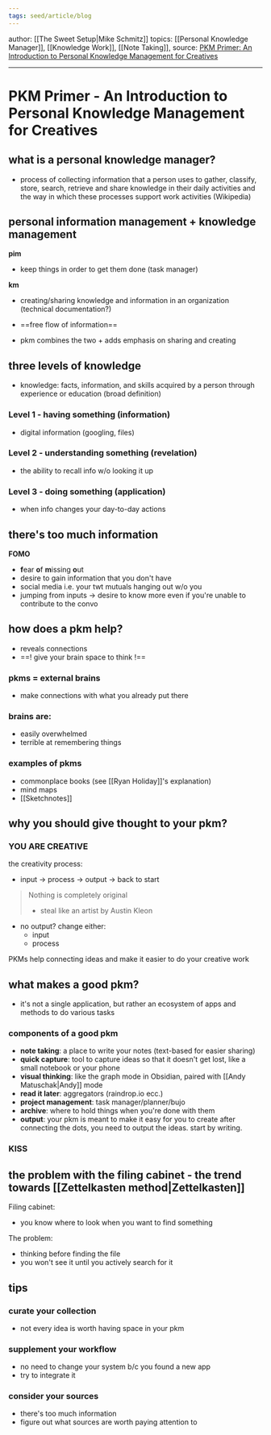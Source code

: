 ```yaml
---
tags: seed/article/blog
---
```


author: [[The Sweet Setup|Mike Schmitz]]
topics: [[Personal Knowledge Manager]], [[Knowledge Work]], [[Note Taking]], 
source: [PKM Primer: An Introduction to Personal Knowledge Management for Creatives](https://thesweetsetup.com/pkm-intro-for-creatives)

---

# PKM Primer - An Introduction to Personal Knowledge Management for Creatives
## what is a personal knowledge manager?
- process of collecting information that a person uses to gather, classify, store, search, retrieve and share knowledge in their daily activities and the way in which these processes support work activities (Wikipedia)

## personal information management + knowledge management
**pim**
- keep things in order to get them done (task manager)

**km**
- creating/sharing knowledge and information in an organization (technical documentation?)
- ==free flow of information==


- pkm combines the two + adds emphasis on sharing and creating

## three levels of knowledge
- knowledge: facts, information, and skills acquired by a person through experience or education (broad definition)

### Level 1 - having something (information)
- digital information (googling, files)

### Level 2 - understanding something (revelation)
- the ability to recall info w/o looking it up

### Level 3 - doing something (application)
- when info changes your day-to-day actions

## there's too much information
**FOMO**
- **f**ear **o**f **m**issing **o**ut
- desire to gain information that you don't have
- social media i.e. your twt mutuals hanging out w/o you
- jumping from inputs -> desire to know more even if you're unable to contribute to the convo

## how does a pkm help?
- reveals connections
- ==! give your brain space to think !==

### pkms = external brains
- make connections with what you already put there

### brains are:
- easily overwhelmed
- terrible at remembering things

### examples of pkms
- commonplace books (see [[Ryan Holiday]]'s explanation)
- mind maps
- [[Sketchnotes]]

## why you should give thought to your pkm?

### YOU ARE CREATIVE ###

the creativity process:
- input -> process -> output -> back to start

> Nothing is completely original
> - steal like an artist by Austin Kleon

- no output? change either:
	- input
	- process

PKMs help connecting ideas and make it easier to do your creative work

## what makes a good pkm?
- it's not a single application, but rather an ecosystem of apps and methods to do various tasks

### components of a good pkm
- **note taking**: a place to write your notes (text-based for easier sharing)
- **quick capture**: tool to capture ideas so that it doesn't get lost, like a small notebook or your phone
- **visual thinking**: like the graph mode in Obsidian, paired with [[Andy Matuschak|Andy]] mode
- **read it later**: aggregators (raindrop.io ecc.)
- **project management**: task manager/planner/bujo
- **archive**: where to hold things when you're done with them
- **output**: your pkm is meant to make it easy for you to create
after connecting the dots, you need to output the ideas. start by writing.

### KISS ###

## the problem with the filing cabinet - the trend towards [[Zettelkasten method|Zettelkasten]]
Filing cabinet:
- you know where to look when you want to find something

The problem:
- thinking before finding the file
- you won't see it until you actively search for it

## tips

### curate your collection
- not every idea is worth having space in your pkm

### supplement your workflow
- no need to change your system b/c you found a new app
- try to integrate it

### consider your sources
- there's too much information
- figure out what sources are worth paying attention to 